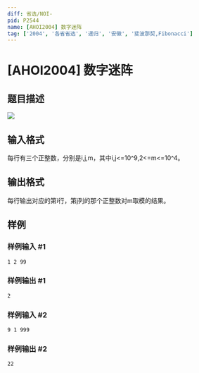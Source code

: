 ```yaml
---
diff: 省选/NOI-
pid: P2544
name: [AHOI2004] 数字迷阵
tag: ['2004', '各省省选', '递归', '安徽', '斐波那契,Fibonacci']
---
```

# [AHOI2004] 数字迷阵
## 题目描述

![](https://cdn.luogu.com.cn/upload/pic/1655.png)

## 输入格式

每行有三个正整数，分别是i,j,m，其中i,j<=10^9,2<=m<=10^4。

## 输出格式

每行输出对应的第i行，第j列的那个正整数对m取模的结果。

## 样例

### 样例输入 #1
```
1 2 99
```
### 样例输出 #1
```
2
```
### 样例输入 #2
```
9 1 999
```
### 样例输出 #2
```
22
```
